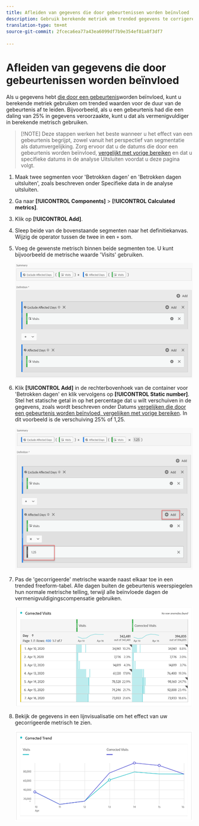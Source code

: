 ```yaml
---
title: Afleiden van gegevens die door gebeurtenissen worden beïnvloed
description: Gebruik berekende metriek om trended gegevens te corrigeren die door een gebeurtenis worden beïnvloed.
translation-type: tm+mt
source-git-commit: 2fceca6ea77a43ea6099df7b9e354ef81a8f3df7

---
```



# Afleiden van gegevens die door gebeurtenissen worden beïnvloed

Als u gegevens hebt [die door een gebeurtenis](overview.md)worden beïnvloed, kunt u berekende metriek gebruiken om trended waarden voor de duur van de gebeurtenis af te leiden. Bijvoorbeeld, als u een gebeurtenis had die een daling van 25% in gegevens veroorzaakte, kunt u dat als vermenigvuldiger in berekende metrisch gebruiken.

>[!NOTE] Deze stappen werken het beste wanneer u het effect van een gebeurtenis begrijpt, zowel vanuit het perspectief van segmentatie als datumvergelijking. Zorg ervoor dat u de datums die door een gebeurtenis worden beïnvloed, [vergelijkt met vorige bereiken](compare-dates.md) en dat u specifieke datums in de analyse [](segments.md) Uitsluiten voordat u deze pagina volgt.

1. Maak twee segmenten voor &#39;Betrokken dagen&#39; en &#39;Betrokken dagen uitsluiten&#39;, zoals beschreven onder Specifieke data in de analyse [](segments.md)uitsluiten.
2. Ga naar **[!UICONTROL Components]** > **[!UICONTROL Calculated metrics]**.
3. Klik op **[!UICONTROL Add]**.
4. Sleep beide van de bovenstaande segmenten naar het definitiekanvas. Wijzig de operator tussen de twee in een `+` som.
5. Voeg de gewenste metrisch binnen beide segmenten toe. U kunt bijvoorbeeld de metrische waarde &#39;Visits&#39; gebruiken.

   ![Segment builder](assets/event_segment_builder.png)

6. Klik **[!UICONTROL Add]** in de rechterbovenhoek van de container voor &#39;Betrokken dagen&#39; en klik vervolgens op **[!UICONTROL Static number]**. Stel het statische getal in op het percentage dat u wilt verschuiven in de gegevens, zoals wordt beschreven onder Datums [vergelijken die door een gebeurtenis worden beïnvloed, vergelijken met vorige bereiken](compare-dates.md). In dit voorbeeld is de verschuiving 25% of 1,25.

   ![Statisch getal](assets/event_static_number.png)

7. Pas de &#39;gecorrigeerde&#39; metrische waarde naast elkaar toe in een trended freeform-tabel. Alle dagen buiten de gebeurtenis weerspiegelen hun normale metrische telling, terwijl alle beïnvloede dagen de vermenigvuldigingscompensatie gebruiken.

   ![Gecorrigeerde metrisch](assets/event_corrected.png)

8. Bekijk de gegevens in een lijnvisualisatie om het effect van uw gecorrigeerde metrisch te zien.

   ![Gecorrigeerde regel](assets/event_line.png)
